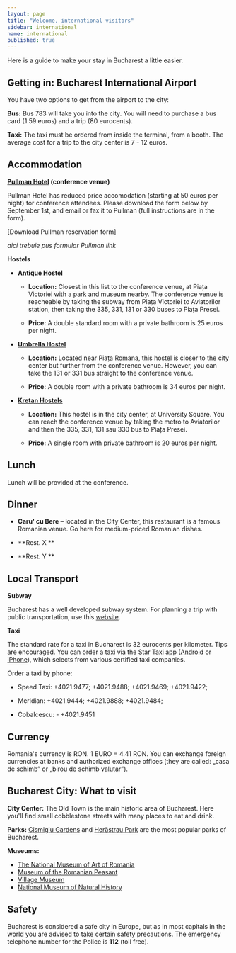 ```yaml
---
layout: page
title: "Welcome, international visitors"
sidebar: international
name: international
published: true
---
```


Here is a guide to make your stay in Bucharest a little easier. 

## Getting in: Bucharest International Airport

You have two options to get from the airport to the city:

**Bus:** Bus 783 will take you into the city. You will need to purchase a bus card (1.59 euros) and a trip (80 eurocents). 

**Taxi:** The taxi must be ordered from inside the terminal, from a booth. The average cost for a trip to the city center is 7 - 12 euros. 


## Accommodation

**[Pullman Hotel](http://www.accorhotels.com/gb/hotel-1714-pullman-bucharest-world-trade-center/index.shtml) (conference venue)**

Pullman Hotel has reduced price accomodation (starting at 50 euros per night) for conference attendees. Please download the form below by September 1st, and email or fax it to Pullman (full instructions are in the form). 

[Download Pullman reservation form] 

_aici trebuie pus formular Pullman link_

**Hostels**

- **[Antique Hostel](http://www.booking.com/hotel/ro/antique-hostel.en-gb.html)** 

	- **Location:** Closest in this list to the conference venue, at Piața Victoriei with a park and museum nearby. The conference venue is reacheable by taking the subway from Piața Victoriei to Aviatorilor station, then taking the 335, 331, 131 or 330 buses to Piața Presei. 

	- **Price:** A double standard room with a private bathroom is 25 euros per night. 

- **[Umbrella Hostel](http://www.booking.com/hotel/ro/umbrella-hostel.en-gb.html)** 

	- **Location:** Located near Piața Romana, this hostel is closer to the city center but further from the conference venue. However, you can take the 131 or 331 bus straight to the conference venue. 
    
    - **Price:** A double room with a private bathroom is 34 euros per night.

- **[Kretan Hostels](http://www.booking.com/hotel/ro/kretan-hostel.en-gb.html)** 
	
    - **Location:** This hostel is in the city center, at University Square. You can reach the conference venue by taking the metro to Aviatorilor and then the 335, 331, 131 sau 330 bus to Piața Presei. 
    
    - **Price:** A single room with private bathroom is 20 euros per night. 

## Lunch

Lunch will be provided at the conference.

## Dinner
- **Caru' cu Bere** – located in the City Center, this restaurant is a famous Romanian venue. Go here for medium-priced Romanian dishes.

- **Rest. X **

- **Rest. Y **


## Local Transport

**Subway**

Bucharest has a well developed subway system. For planning a trip with public transportation, use this [website](http://transporturban.ro/en/bucuresti/). 

**Taxi**

The standard rate for a taxi in Bucharest is 32 eurocents per kilometer. Tips are encouraged. You can order a taxi via the Star Taxi app ([Android](https://play.google.com/store/apps/details?id=ro.startaxi.android.client) or [iPhone](http://itunes.apple.com/ro/app/star-taxi/id564195177?mt=8&uo=4)), which selects from various certified taxi companies.

Order a taxi by phone: 

- Speed Taxi: +4021.9477; +4021.9488; +4021.9469; +4021.9422;

- Meridian: +4021.9444; +4021.9888; +4021.9484;

- Cobalcescu: - +4021.9451

## Currency

Romania's currency is RON. 1 EURO =  4.41 RON. You can exchange foreign currencies at banks and authorized exchange offices (they are called: „casa de schimb” or „birou de schimb valutar”). 

## Bucharest City: What to visit

**City Center:** The Old Town is the main historic area of Bucharest. Here you'll find small cobblestone streets with many places to eat and drink.

**Parks:** [Cișmigiu Gardens](http://goo.gl/maps/omtss) and [Herăstrau Park](http://goo.gl/maps/pb6Xe) are the most popular parks of Bucharest. 

**Museums:** 

- [The National Museum of Art of Romania](http://www.mnar.arts.ro/Home) 
- [Museum of the Romanian Peasant](http://www.muzeultaranuluiroman.ro/home.html)
- [Village Museum](http://www.muzeul-satului.ro/)
- [National Museum of Natural History](http://www.antipa.ro/en)

## Safety
Bucharest is considered a safe city in Europe, but as in most capitals in the world you are advised to take certain safety precautions. The emergency telephone number for the Police is **112** (toll free).